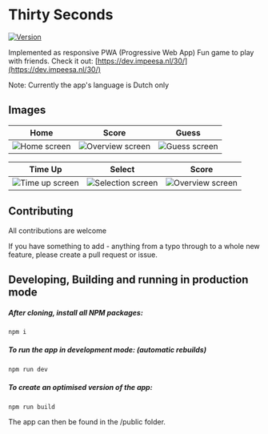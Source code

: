 # Thirty Seconds
[![Version](https://badgen.net/github/release/themardy/ThirtySeconds)](https://github.com/TheMardy/ThirtySeconds/releases)

Implemented as responsive PWA (Progressive Web App)
Fun game to play with friends.
Check it out: [https://dev.impeesa.nl/30/](https://dev.impeesa.nl/30/)

Note: Currently the app's language is Dutch only

## Images
Home                        |           Score         |     Guess   |
:-------------------------:|:-------------------------:|:------------:
![](https://raw.githubusercontent.com/TheMardy/ThirtySeconds/master/images/Home.png "Home screen") | ![](https://raw.githubusercontent.com/TheMardy/ThirtySeconds/master/images/Overview.png "Overview screen") | ![](https://raw.githubusercontent.com/TheMardy/ThirtySeconds/master/images/Guess.png "Guess screen")

Time Up                        |           Select         |     Score   |
:-------------------------:|:-------------------------:|:------------:
![](https://raw.githubusercontent.com/TheMardy/ThirtySeconds/master/images/TimeUp.png "Time up screen") | ![](https://raw.githubusercontent.com/TheMardy/ThirtySeconds/master/images/SelectionScreen.png "Selection screen") | ![](https://raw.githubusercontent.com/TheMardy/ThirtySeconds/master/images/Overview2.png "Overview screen")


## Contributing
All contributions are welcome

If you have something to add - anything from a typo through to a whole new feature, please create a pull request or issue.
 
## Developing, Building and running in production mode

##### After cloning, install all NPM packages:
```bash
npm i
```

##### To run the app in development mode: (automatic rebuilds)
```bash
npm run dev
```

##### To create an optimised version of the app:

```bash
npm run build
```
The app can then be found in the /public folder.
